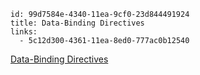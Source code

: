 ```
id: 99d7584e-4340-11ea-9cf0-23d844491924
title: Data-Binding Directives
links: 
  - 5c12d300-4361-11ea-8ed0-777ac0b12540
```

[Data-Binding Directives](https://www.telerik.com/kendo-angular-ui/components/grid/data-binding/automatic-operations/)
